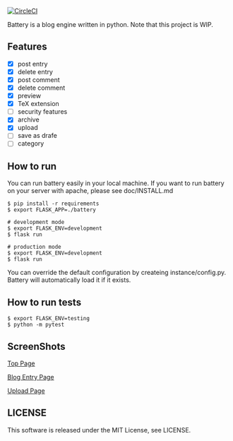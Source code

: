 [![CircleCI](https://circleci.com/gh/d2verb/battery.svg?style=svg)](https://circleci.com/gh/d2verb/battery)

Battery is a blog engine written in python. Note that this project is WIP.

## Features
- [x] post entry
- [x] delete entry
- [x] post comment
- [x] delete comment
- [x] preview
- [x] TeX extension
- [ ] security features
- [x] archive
- [x] upload
- [ ] save as drafe
- [ ] category

## How to run
You can run battery easily in your local machine. If you want to run battery on your server with apache, please see doc/INSTALL.md
```
$ pip install -r requirements
$ export FLASK_APP=./battery

# development mode
$ export FLASK_ENV=development
$ flask run

# production mode
$ export FLASK_ENV=development
$ flask run
```

You can override the default configuration by createing instance/config.py. Battery will automatically load it if it exists.

## How to run tests

```
$ export FLASK_ENV=testing
$ python -m pytest
```
## ScreenShots
[Top Page](img/toppage.png)

[Blog Entry Page](img/entrypage.png)

[Upload Page](img/uploadpage.png)

## LICENSE
This software is released under the MIT License, see LICENSE.
